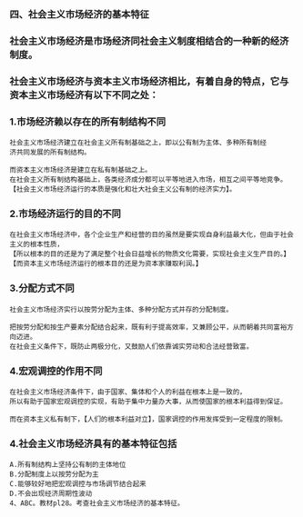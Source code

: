 ### 四、社会主义市场经济的基本特征
### 社会主义市场经济是市场经济同社会主义制度相结合的一种新的经济制度。
### 社会主义市场经济与资本主义市场经济相比，有着自身的特点，它与资本主义市场经济有以下不同之处：

### 1.市场经济赖以存在的所有制结构不同
    社会主义市场经济建立在社会主义所有制基础之上，即以公有制为主体、多种所有制经
    济共同发展的所有制结构。
    
    而资本主义市场经济是建立在私有制基础之上。
    在社会主义所有制结构基础上，各类经济成分都可以平等地进入市场，相互之间平等地竞争。
    【社会主义市场经济运行的本质是强化和壮大社会主义公有制的经济实力】。
    
### 2.市场经济运行的目的不同
    在社会主义市场经济中，各个企业生产和经营的目的虽然是要实现自身利益最大化，但由于社会主义的根本性质，
    【所以根本的目的还是为了满足整个社会日益增长的物质文化需要，实现社会主义生产目的。】
    【而资本主义市场经济运行的根本目的还是为资本家赚取利润。】
    
### 3.分配方式不同
    社会主义市场经济实行以按劳分配为主体、多种分配方式并存的分配制度。
    
    把按劳分配和按生产要素分配结合起来，既有利于提高效率，又兼顾公平，从而朝着共同富裕方向迈进。
    在社会主义条件下，既防止两极分化，又鼓励人们依靠诚实劳动和合法经营致富。
    
### 4.宏观调控的作用不同
    在社会主义市场经济条件下，由于国家、集体和个人的利益在根本上是一致的，
    所以有助于国家宏观调控的实现，有助于集中力量办大事，从而使国家的根本利益得到保证。
    
    而在资本主义私有制下，【人们的根本利益对立】，国家调控的作用发挥受到一定程度的限制。

### 4.社会主义市场经济具有的基本特征包括
    A.所有制结构上坚持公有制的主体地位
    B.分配制度上以按劳分配为主
    C.能够较好地把宏观调控与市场调节结合起来
    D.不会出现经济周期性波动
    4、ABC。教材pl28。考查社会主义市场经济的基本特征。